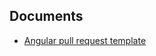 ## Documents
* [Angular pull request template](https://github.com/Madhusuthanan-B/Documents/blob/master/Pull%20Request%20Templates/Angular/PULL_REQUEST_TEMPLATE.md)
